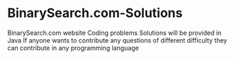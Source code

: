 # BinarySearch.com-Solutions
BinarySearch.com website Coding problems Solutions will be provided in Java
If anyone wants to contribute  any questions of different difficulty they can contribute in any  programming language  
